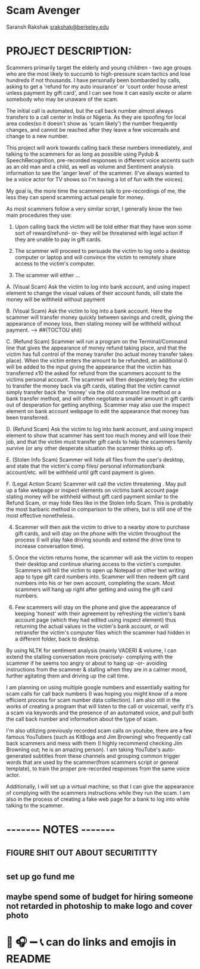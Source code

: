 # Scam Avenger
Saransh Rakshak
srakshak@berkeley.edu


# __PROJECT DESCRIPTION:__

Scammers primarily target the elderly and young children - two age groups who are the most likely to succumb to high-pressure scam tactics and lose hundreds if not thousands. I have personally been bombarded by calls, asking to get a 'refund for my auto insurance' or 'court order house arrest unless payment by gift card', and I can see how it can easily excite or alarm somebody who may be unaware of the scam. 

The initial call is automated, but the call back number almost always transfers to a call center in India or Nigeria. As they are spoofing for local area codes(so it doesn't show as 'scam likely') the number frequently changes, and cannot be reached after they leave a few voicemails and change to a new number.

This project will work towards calling back these numbers immediately, and talking to the scammers for as long as possible using Pydub & SpeechRecognition, pre-recorded responses in different voice accents such as an old man and a child, as well as volume and Sentiment analysis information to see the 'anger level' of the scammer. (I've always wanted to be a voice actor for TV shows so I'm having a lot of fun with the voices).

My goal is, the more time the scammers talk to pre-recordings of me, the less they can spend scamming actual people for money.


As most scammers follow a very similar script, I generally know the two main procedures they use:

1) Upon calling back the victim will be told either that they have won some sort of reward/refund- or- they will be threatened with legal action if they are unable to pay in gift cards. 

2) The scammer will proceed to persuade the victim to log onto a desktop computer or laptop and will convince the victim to remotely share access to the victim's computer.

3) The scammer will either ...

A. (Visual Scam) Ask the victim to log into bank account, and using inspect element to change the visual values of their account funds, sill state the money will be withheld without payment

B. (Visual Scam) Ask the victim to log into a bank account. Here the scammer will transfer money quickly between savings and credit, giving the appearance of money loss, then stating money will be withheld without payment. --> ##(TOCTOU shit)

C. (Refund Scam) Scammer will run a program on the Terminal/Command line that gives the appearance of money refund taking place, and that the victim has full control of the money transfer (no actual money transfer takes place). When the victim enters the amount to be refunded, an additional 0 will be added to the input giving the appearance that the victim has transferred x10 the asked for refund from the scammers account to the victims personal account. The scammer will then desperately beg the victim to transfer the money back via gift cards, stating that the victim cannot simply transfer back the 'money' via the old command line method or a bank transfer method, and will often negotiate a smaller amount in gift cards out of desperation for getting anything. Scammer may also use the inspect element on bank account webpage to edit the appearance that money has been transferred.

D. (Refund Scam) Ask the victim to log into bank account, and using inspect element to show that scammer has sent too much money and will lose their job, and that the victim must transfer gift cards to help the scammers family survive (or any other desperate situation the scammer thinks up of).  

E. (Stolen Info Scam) Scammer will hide all files from the user's desktop, and state that the victim's comp files/ personal information/bank account/etc. will be withheld until gift card payment is given. 

F. (Legal Action Scam) Scammer will call the victim threatening . May pull up a fake webpage or inspect elements on victims bank account page stating money will be withheld without gift card payment similar to the Refund Scam, or may hide files like in the Stolen Info Scam. This is probably the most barbaric method in comparison to the others, but is still one of the most effective nonetheless. 

4) Scammer will then ask the victim to drive to a nearby store to purchase gift cards, and will stay on the phone with the victim throughout the process (I will play fake driving sounds and extend the drive time to increase conversation time).

5) Once the victim returns home, the scammer will ask the victim to reopen their desktop and continue sharing access to the victim's computer. Scammers will tell the victim to open up Notepad or other text writing app to type gift card numbers into. Scammer will then redeem gift card numbers into his or her own account, completing the scam. Most scammers will hang up right after getting and using the gift card numbers.

6) Few scammers will stay on the phone and give the appearance of keeping 'honest' with their agreement by refreshing the victim's bank account page (which they had edited using inspect element) thus returning the actual values in the victim's bank account, or will retransfer the victim's computer files which the scammer had hidden in a different folder, back to desktop.




By using NLTK for sentiment analysis (mainly VADER) & volume, I can extend the stalling conversation more precisely- complying with the scammer if he seems too angry or about to hang up -or- avoiding instructions from the scammer & stalling when they are in a calmer mood, further agitating them and driving up the call time.

I am planning on using multiple google numbers and essentially waiting for scam calls for call back numbers (I was hoping you might know of a more efficient process for scam number data collection). I am also still in the works of creating a program that will listen to the call or voicemail, verify it's a scam via keywords and the presence of an automated voice, and pull both the call back number and information about the type of scam.

I'm also utilizing previously recorded scam calls on youtube, there are a few famous YouTubers (such as KitBoga and Jim Browning) who frequently call back scammers and mess with them (I highly recommend checking Jim Browning out; he is an amazing person). I am taking YouTube's auto-generated subtitles from these channels and grouping common trigger words that are used by the scammer(from scammers script or general template), to train the proper pre-recorded responses from the same voice actor. 

Additionally, I will set up a virtual machine, so that I can give the appearance of complying with the scammers instructions while they run the scam. I am also in the process of creating a fake web page for a bank to log into while talking to the scammer. 



# ------- NOTES -------


######
## FIGURE SHIT OUT ABOUT SECURITITTY
#
## set up go fund me
## maybe spend some of budget for hiring someone not retarded in photoship to make logo and cover photo
# :shit: :headphones: :heavy_minus_sign: :telephone_receiver: can do links and emojis in README  





